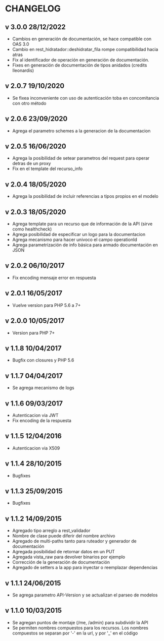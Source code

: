 # CHANGELOG

## v 3.0.0 28/12/2022
 * Cambios en generación de documentación, se hace compatible con OAS 3.0
 * Cambio en rest_hidratador::deshidratar_fila rompe compatibilidad hacia atras
 * Fix al identificador de operación en generación de documentación.
 * Fixes en generación de documentación de tipos anidados (credits lleonardis)

## v 2.0.7 19/10/2020
 * Se fixea inconveniente con uso de autenticación toba en concomitancia con otro método
 
## v 2.0.6 23/09/2020
 * Agrega el parametro schemes a la generacion de la documentacion

## v 2.0.5 16/06/2020
 * Agrega la posibilidad de setear parametros del request para operar detras de un proxy
 * Fix en el template del recurso_info 

## v 2.0.4 18/05/2020
 * Agrega la posibilidad de incluir referencias a tipos propios en el modelo
 
## v 2.0.3 18/05/2020
 * Agrega template para un recurso que de información de la API (sirve como healthcheck)
 * Agrega posibilidad de especificar un logo para la documentacion
 * Agrega mecanismo para hacer univoco el campo operationId
 * Agrega parametrización de info básica para armado documentación en JSON

## v 2.0.2 06/10/2017
 * Fix encoding mensaje error en respuesta

## v 2.0.1 16/05/2017
 * Vuelve version para PHP 5.6 a 7+

## v 2.0.0 10/05/2017
 * Version para PHP 7+
 
## v 1.1.8 10/04/2017
 * Bugfix con closures y PHP 5.6

## v 1.1.7 04/04/2017
 * Se agrega mecanismo de logs

## v 1.1.6 09/03/2017
 * Autenticacion via JWT
 * Fix encoding de la respuesta

## v 1.1.5 12/04/2016
 * Autenticacion via X509

## v 1.1.4 28/10/2015
 * Bugfixes
    
## v 1.1.3 25/09/2015
 * Bugfixes

## v 1.1.2 14/09/2015
 * Agregado tipo arreglo a rest_validador
 * Nombre de clase puede diferir del nombre archivo
 * Agregado de multi-paths tanto para ruteador y generador de documentación
 * Agregada posibilidad de retornar datos en un PUT
 * Agregada vista_raw para devolver binarios por ejemplo
 * Corrección de la generación de documentación
 * Agregado de setters a la app para inyectar o reemplazar dependencias
 
## v 1.1.1 24/06/2015
 * Se agrega parametro API-Version y se actualizan el parseo de modelos
 
## v 1.1.0 10/03/2015
 * Se agregan puntos de montaje (/me, /admin) para subdividir la API
 * Se permiten nombres compuestos para los recursos. Los nombres compuestos se separan por '-' en la url, y por '_' en el código
